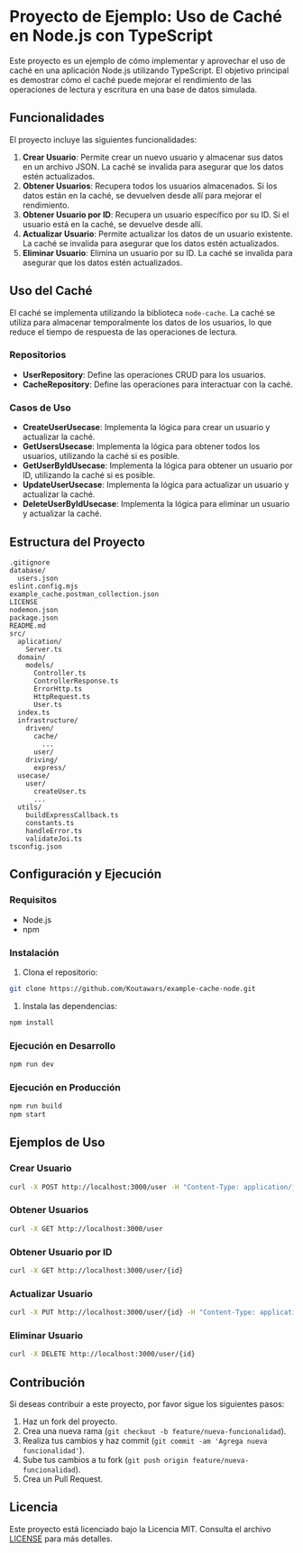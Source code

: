 # Proyecto de Ejemplo: Uso de Caché en Node.js con TypeScript

Este proyecto es un ejemplo de cómo implementar y aprovechar el uso de caché en una aplicación Node.js utilizando TypeScript. El objetivo principal es demostrar cómo el caché puede mejorar el rendimiento de las operaciones de lectura y escritura en una base de datos simulada.

## Funcionalidades

El proyecto incluye las siguientes funcionalidades:

1. **Crear Usuario**: Permite crear un nuevo usuario y almacenar sus datos en un archivo JSON. La caché se invalida para asegurar que los datos estén actualizados.
2. **Obtener Usuarios**: Recupera todos los usuarios almacenados. Si los datos están en la caché, se devuelven desde allí para mejorar el rendimiento.
3. **Obtener Usuario por ID**: Recupera un usuario específico por su ID. Si el usuario está en la caché, se devuelve desde allí.
4. **Actualizar Usuario**: Permite actualizar los datos de un usuario existente. La caché se invalida para asegurar que los datos estén actualizados.
5. **Eliminar Usuario**: Elimina un usuario por su ID. La caché se invalida para asegurar que los datos estén actualizados.

## Uso del Caché

El caché se implementa utilizando la biblioteca `node-cache`. La caché se utiliza para almacenar temporalmente los datos de los usuarios, lo que reduce el tiempo de respuesta de las operaciones de lectura.

### Repositorios

- **UserRepository**: Define las operaciones CRUD para los usuarios.
- **CacheRepository**: Define las operaciones para interactuar con la caché.

### Casos de Uso

- **CreateUserUsecase**: Implementa la lógica para crear un usuario y actualizar la caché.
- **GetUsersUsecase**: Implementa la lógica para obtener todos los usuarios, utilizando la caché si es posible.
- **GetUserByIdUsecase**: Implementa la lógica para obtener un usuario por ID, utilizando la caché si es posible.
- **UpdateUserUsecase**: Implementa la lógica para actualizar un usuario y actualizar la caché.
- **DeleteUserByIdUsecase**: Implementa la lógica para eliminar un usuario y actualizar la caché.


## Estructura del Proyecto

```plaintext
.gitignore
database/
  users.json
eslint.config.mjs
example_cache.postman_collection.json
LICENSE
nodemon.json
package.json
README.md
src/
  aplication/
    Server.ts
  domain/
    models/
      Controller.ts
      ControllerResponse.ts
      ErrorHttp.ts
      HttpRequest.ts
      User.ts
  index.ts
  infrastructure/
    driven/
      cache/
        ...
      user/
    driving/
      express/
  usecase/
    user/
      createUser.ts
      ...
  utils/
    buildExpressCallback.ts
    constants.ts
    handleError.ts
    validateJoi.ts
tsconfig.json
```

## Configuración y Ejecución

### Requisitos

- Node.js
- npm

### Instalación

1. Clona el repositorio:
  ```sh
  git clone https://github.com/Koutawars/example-cache-node.git
  ```

1. Instala las dependencias:
  ```sh
  npm install
  ```

### Ejecución en Desarrollo
  ```sh
  npm run dev
  ```

### Ejecución en Producción
  ```sh
  npm run build
  npm start
  ```

## Ejemplos de Uso

### Crear Usuario
```sh
curl -X POST http://localhost:3000/user -H "Content-Type: application/json" -d '{"name": "Jinx", "email": "powpowweapons@leagueoflegends.com"}'
```

### Obtener Usuarios
```sh
curl -X GET http://localhost:3000/user
```

### Obtener Usuario por ID
```sh
curl -X GET http://localhost:3000/user/{id}
```

### Actualizar Usuario
```sh
curl -X PUT http://localhost:3000/user/{id} -H "Content-Type: application/json" -d '{"name": "Violet", "email": "email@leagueoflegends.com"}'
```

### Eliminar Usuario
```sh
curl -X DELETE http://localhost:3000/user/{id}
```

## Contribución

Si deseas contribuir a este proyecto, por favor sigue los siguientes pasos:

1. Haz un fork del proyecto.
2. Crea una nueva rama (`git checkout -b feature/nueva-funcionalidad`).
3. Realiza tus cambios y haz commit (`git commit -am 'Agrega nueva funcionalidad'`).
4. Sube tus cambios a tu fork (`git push origin feature/nueva-funcionalidad`).
5. Crea un Pull Request.

## Licencia

Este proyecto está licenciado bajo la Licencia MIT. Consulta el archivo [LICENSE](LICENSE) para más detalles.